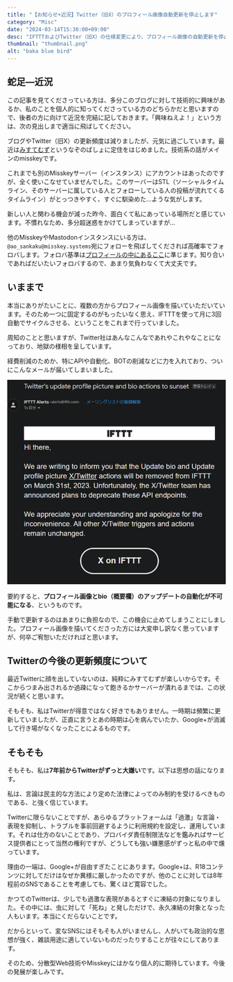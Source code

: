```yaml
---
title: "【お知らせ+近況】Twitter（旧X）のプロフィール画像自動更新を停止します"
category: "Misc"
date: "2024-03-14T15:30:00+09:00"
desc: "IFTTTおよびTwitter（旧X）の仕様変更により、プロフィール画像の自動更新を停止します。"
thumbnail: "thumbnail.png"
alt: "baka blue bird"
---
```


## 蛇足―近況

この記事を見てくださっている方は、多分このブログに対して技術的に興味があるか、私のことを個人的に知ってくださっている方のどちらかだと思いますので、後者の方に向けて近況を完結に記しておきます。「興味ねえよ！」という方は、次の見出しまで適当に飛ばしてください。

ブログやTwitter（旧X）の更新頻度は減りましたが、元気に過ごしています。最近は[みすてむず](https://misskey.systems)というなぞのばしょに定住をはじめました。技術系の話がメインのmisskeyです。

これまでも別のMisskeyサーバー（インスタンス）にアカウントはあったのですが、全く使いこなせていませんでした。このサーバーはSTL（ソーシャルタイムライン、そのサーバーに属している人とフォローしている人の投稿が流れてくるタイムライン）がとっつきやすく、すぐに馴染めた…ような気がします。

新しい人と関わる機会が減った昨今、面白くて私にあっている場所だと感じています。不慣れなため、多分超迷惑をかけてしまっていますが…

他のMisskeyやMastodonインスタンスにいる方は、`@ao_sankaku@misskey.systems`宛にフォローを飛ばしてくだされば高確率でフォロバします。フォロバ基準は[プロフィールの中にあるここ](/profile/#twitter%E6%97%A7x%E5%90%84%E7%A8%AEsns%E3%81%AE%E3%83%95%E3%82%A9%E3%83%AD%E3%83%BC%E3%83%90%E3%83%83%E3%82%AF%E5%9F%BA%E6%BA%96)に準じます。知り合いであればだいたいフォロバするので、あまり気負わなくて大丈夫です。

## いままで

本当にありがたいことに、複数の方からプロフィール画像を描いていただいています。そのため一つに固定するのがもったいなく思え、IFTTTを使って月に3回自動でサイクルさせる、ということをこれまで行っていました。

周知のことと思いますが、Twitter社はあんなこんなであれやこれやなことになっており、地獄の様相を呈しています。

経費削減のためか、特にAPIや自動化、BOTの削減などに力を入れており、ついにこんなメールが届いてしまいました。

![IFTTTからのメール](image.png)

要約すると、**プロフィール画像とbio（概要欄）のアップデートの自動化が不可能になる**、というものです。

手動で更新するのはあまりに負担なので、この機会に止めてしまうことにしました。プロフィール画像を描いてくださった方には大変申し訳なく思っていますが、何卒ご宥恕いただければと思います。

## Twitterの今後の更新頻度について

最近Twitterに顔を出していないのは、純粋にみすてむずが楽しいからです。そこからつまみ出されるか過疎になって飽きるかサーバーが潰れるまでは、この状況が続くと思います。

そもそも、私はTwitterが得意ではなく好きでもありません。一時期は頻繁に更新していましたが、正直に言うとあの時期は心を病んでいたか、Google+が消滅して行き場がなくなったことによるものです。

## そもそも

そもそも、私は**7年前からTwitterがずっと大嫌い**です。以下は思想の話になります。

私は、言論は民主的な方法により定めた法律によってのみ制約を受けるべきものである、と強く信じています。

Twitterに限らないことですが、あらゆるプラットフォームは「過激」な言論・表現を抑制し、トラブルを事前回避するように利用規約を設定し、運用しています。それは仕方のないことであり、プロバイダ責任制限法などを鑑みればサービス提供者にとって当然の権利ですが、どうしても強い嫌悪感がずっと私の中で燻っています。

理由の一端は、Google+が自由すぎたことにあります。Google+は、R18コンテンツに対してだけはなぜか異様に厳しかったのですが、他のことに対しては8年程前のSNSであることを考慮しても、驚くほど寛容でした。

かつてのTwitterは、少しでも過激な表現があるとすぐに凍結の対象になりました。その中には、虫に対して「死ね」と発しただけで、永久凍結の対象となった人もいます。本当にくだらないことです。

だからといって、変なSNSにはそもそも人がいませんし、人がいても政治的な思想が強く、雑談用途に適していないものだったりすることが往々にしてあります。

そのため、分散型Web技術やMisskeyにはかなり個人的に期待しています。今後の発展が楽しみです。